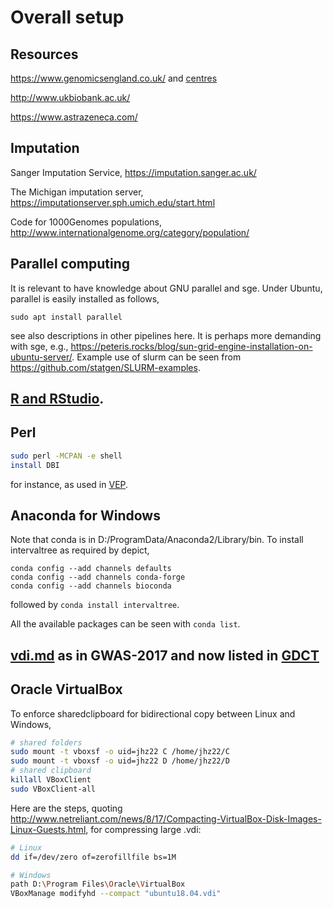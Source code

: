 # Overall setup

## Resources

https://www.genomicsengland.co.uk/ and [centres](https://www.genomicsengland.co.uk/taking-part/genomic-medicine-centres/)

http://www.ukbiobank.ac.uk/

https://www.astrazeneca.com/

## Imputation

Sanger Imputation Service, https://imputation.sanger.ac.uk/

The Michigan imputation server, https://imputationserver.sph.umich.edu/start.html

Code for 1000Genomes populations, http://www.internationalgenome.org/category/population/

## Parallel computing

It is relevant to have knowledge about GNU parallel and sge. Under Ubuntu, parallel is easily installed as follows,
```{bash}
sudo apt install parallel
```
see also descriptions in other pipelines here. It is perhaps more demanding with sge, e.g., https://peteris.rocks/blog/sun-grid-engine-installation-on-ubuntu-server/.
Example use of slurm can be seen from https://github.com/statgen/SLURM-examples.

## [R and RStudio](../R).

## Perl
```bash
sudo perl -MCPAN -e shell
install DBI
```
for instance, as used in [VEP](../VEP).

## Anaconda for Windows

Note that conda is in D:/ProgramData/Anaconda2/Library/bin. To install intervaltree as required by depict,
```
conda config --add channels defaults
conda config --add channels conda-forge
conda config --add channels bioconda
```
followed by `conda install intervaltree`.

All the available packages can be seen with `conda list`.

## [vdi.md](https://github.com/jinghuazhao/GDCT/blob/master/vdi.md) as in GWAS-2017 and now listed in [GDCT](https://github.com/jinghuazhao/GDCT)

## Oracle VirtualBox

To enforce sharedclipboard for bidirectional copy between Linux and Windows,
```bash
# shared folders
sudo mount -t vboxsf -o uid=jhz22 C /home/jhz22/C
sudo mount -t vboxsf -o uid=jhz22 D /home/jhz22/D
# shared clipboard
killall VBoxClient
sudo VBoxClient-all
```
Here are the steps, quoting http://www.netreliant.com/news/8/17/Compacting-VirtualBox-Disk-Images-Linux-Guests.html, for compressing large .vdi:
```bash
# Linux
dd if=/dev/zero of=zerofillfile bs=1M

# Windows
path D:\Program Files\Oracle\VirtualBox
VBoxManage modifyhd --compact "ubuntu18.04.vdi"
```
